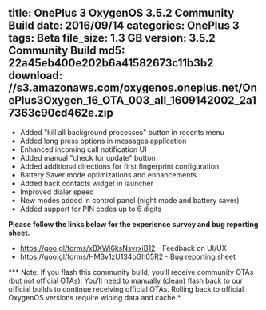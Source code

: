 title: OnePlus 3 OxygenOS 3.5.2 Community Build
date: 2016/09/14
categories: OnePlus 3
tags: Beta
file_size: 1.3 GB
version: 3.5.2 Community Build
md5: 22a45eb400e202b6a41582673c11b3b2
download: //s3.amazonaws.com/oxygenos.oneplus.net/OnePlus3Oxygen_16_OTA_003_all_1609142002_2a17363c90cd462e.zip
---
* Added "kill all background processes" button in recents menu
* Added long press options in messages application
* Enhanced incoming call notification UI
* Added manual "check for update" button
* Added additional directions for first fingerprint configuration
* Battery Saver mode optimizations and enhancements 
* Added back contacts widget in launcher
* Improved dialer speed
* New modes added in control panel (night mode and battery saver)
* Added support for PIN codes up to 6 digits


**Please follow the links below for the experience survey and bug reporting sheet.**
* https://goo.gl/forms/xBXWi6ksNsvrxiB12 - Feedback on UI/UX
* https://goo.gl/forms/HM3v1zU134oGh05R2 - Bug reporting sheet

*** Note: If you flash this community build, you’ll receive community OTAs (but not official OTAs). You’ll need to manually (clean) flash back to our official builds to continue receiving official OTAs. Rolling back to official OxygenOS versions require wiping data and cache.*